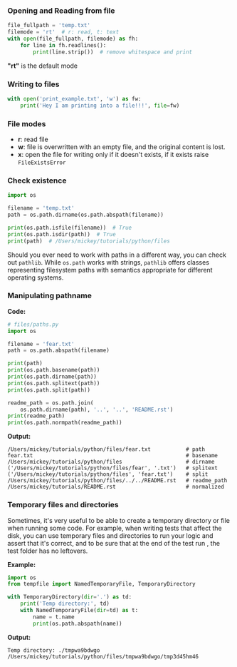 ### Opening and Reading from file
```python
file_fullpath = 'temp.txt'
filemode = 'rt'  # r: read, t: text
with open(file_fullpath, filemode) as fh:
    for line in fh.readlines():
        print(line.strip())  # remove whitespace and print
```

**"rt"** is the default mode

### Writing to files
```python
with open('print_example.txt', 'w') as fw:
    print('Hey I am printing into a file!!!', file=fw)
```

### File modes

- **r**: read file
- **w**: file is overwritten with an empty file, and the original content is
lost. 
- **x**: open the file for writing only if it doesn't exists, if it exists
raise `FileExistsError`

### Check existence

```python
import os

filename = 'temp.txt'
path = os.path.dirname(os.path.abspath(filename))

print(os.path.isfile(filename))  # True
print(os.path.isdir(path))  # True
print(path)  # /Users/mickey/tutorials/python/files
```

Should you ever need to work with paths in a different way, you can check
out `pathlib`. While `os.path` works with strings, `pathlib` offers classes
representing filesystem paths with semantics appropriate for different
operating systems. 


### Manipulating pathname
**Code:**
```python
# files/paths.py
import os

filename = 'fear.txt'
path = os.path.abspath(filename)

print(path)
print(os.path.basename(path))
print(os.path.dirname(path))
print(os.path.splitext(path))
print(os.path.split(path))

readme_path = os.path.join(
    os.path.dirname(path), '..', '..', 'README.rst')
print(readme_path)
print(os.path.normpath(readme_path))
```
**Output:**
```text
/Users/mickey/tutorials/python/files/fear.txt           # path
fear.txt                                                # basename
/Users/mickey/tutorials/python/files                    # dirname
('/Users/mickey/tutorials/python/files/fear', '.txt')   # splitext
('/Users/mickey/tutorials/python/files', 'fear.txt')    # split
/Users/mickey/tutorials/python/files/../../README.rst   # readme_path
/Users/mickey/tutorials/README.rst                      # normalized
```


### Temporary files and directories
Sometimes, it's very useful to be able to create a temporary directory or
file when running some code. For example, when writing tests that affect
the disk, you can use temporary files and directories to run your logic and
assert that it's correct, and to be sure that at the end of the test run
, the test folder has no leftovers.

**Example:**
```python
import os
from tempfile import NamedTemporaryFile, TemporaryDirectory

with TemporaryDirectory(dir='.') as td:
    print('Temp directory:', td)
    with NamedTemporaryFile(dir=td) as t:
        name = t.name
        print(os.path.abspath(name))
```
**Output:**
```text
Temp directory: ./tmpwa9bdwgo
/Users/mickey/tutorials/python/files/tmpwa9bdwgo/tmp3d45hm46
```